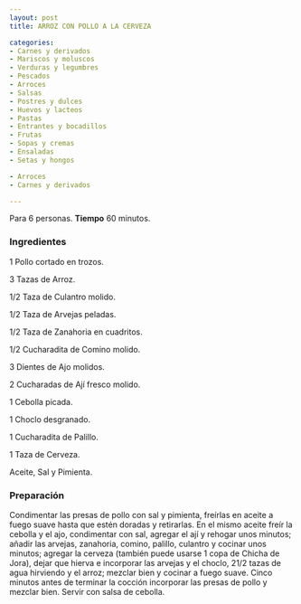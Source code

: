 ```yaml
---
layout: post
title: ARROZ CON POLLO A LA CERVEZA

categories:
- Carnes y derivados
- Mariscos y moluscos
- Verduras y legumbres
- Pescados
- Arroces
- Salsas
- Postres y dulces
- Huevos y lacteos
- Pastas
- Entrantes y bocadillos
- Frutas
- Sopas y cremas
- Ensaladas
- Setas y hongos

- Arroces
- Carnes y derivados

---
```

Para 6 personas.
<b>Tiempo</b> 60 minutos.

<h3>Ingredientes</h3>

1 Pollo cortado en trozos.

3 Tazas de Arroz.

1/2 Taza de Culantro molido.

1/2 Taza de Arvejas peladas.

1/2 Taza de Zanahoria en cuadritos.

1/2 Cucharadita de Comino molido.

3 Dientes de Ajo molidos.

2 Cucharadas de Ají fresco molido.

1 Cebolla picada.

1 Choclo desgranado.

1 Cucharadita de Palillo.

1 Taza de Cerveza.

Aceite, Sal y Pimienta.

<h3>Preparación</h3>

Condimentar las presas de pollo con sal y pimienta, freírlas en aceite a fuego suave hasta que estén doradas y retirarlas. En el mismo aceite freír la cebolla y el ajo, condimentar con sal, agregar el ají y rehogar unos minutos; añadir las arvejas, zanahoria, comino, palillo, culantro y cocinar unos minutos; agregar la cerveza (también puede usarse 1 copa de Chicha de Jora), dejar que hierva e incorporar las arvejas y el choclo, 21/2 tazas de agua hirviendo y el arroz; mezclar bien y cocinar a fuego suave. Cinco minutos antes de terminar la cocción incorporar las presas de pollo y mezclar bien. Servir con salsa de cebolla.

